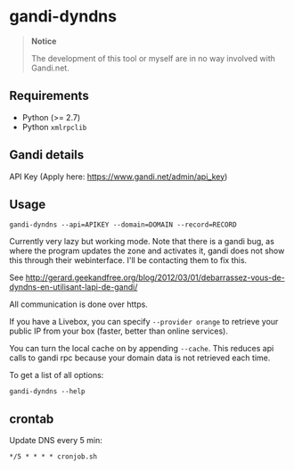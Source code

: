 # gandi-dyndns

> **Notice**
> 
> The development of this tool or myself are in no way involved with Gandi.net.

## Requirements

- Python (>= 2.7)
- Python `xmlrpclib`

## Gandi details

API Key (Apply here: https://www.gandi.net/admin/api_key)

## Usage

```shell
gandi-dyndns --api=APIKEY --domain=DOMAIN --record=RECORD
```

Currently very lazy but working mode. 
Note that there is a gandi bug, as where the program updates the zone and activates it, gandi does not show this through their webinterface.
I'll be contacting them to fix this.

See http://gerard.geekandfree.org/blog/2012/03/01/debarrassez-vous-de-dyndns-en-utilisant-lapi-de-gandi/

All communication is done over https.

If you have a Livebox, you can specify `--provider orange` to retrieve your public IP from your box (faster, better than online services).

You can turn the local cache on by appending `--cache`. This reduces api calls to gandi rpc because your domain data is not retrieved each time.

To get a list of all options:
```shell
gandi-dyndns --help
```

## crontab

Update DNS every 5 min:
```
*/5 * * * * cronjob.sh
```
